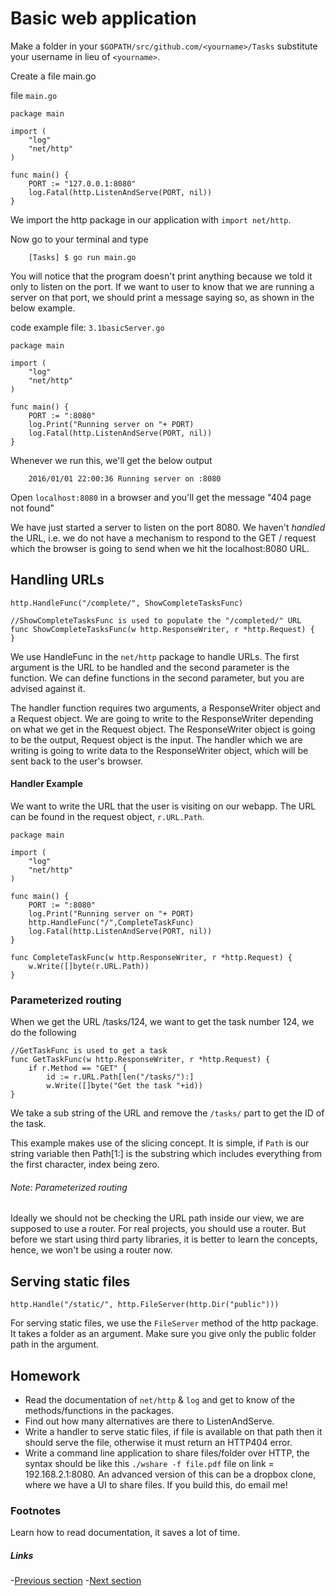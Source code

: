 # Basic web application
Make a folder in your `$GOPATH/src/github.com/<yourname>/Tasks` substitute your username in lieu of `<yourname>`.

Create a file main.go

file `main.go`

```golang
package main

import (
	"log"
	"net/http"
)

func main() {
	PORT := "127.0.0.1:8080"
	log.Fatal(http.ListenAndServe(PORT, nil))
}
```

We import the http package in our application with `import net/http`.

Now go to your terminal and type

		[Tasks] $ go run main.go

You will notice that the program doesn't print anything because we told it only to listen on the port. If we want to user to know that we are running a server on that port, we should print a message saying so, as shown in the below example.

code example file: `3.1basicServer.go`

```golang
package main

import (
	"log"
	"net/http"
)

func main() {
	PORT := ":8080"
	log.Print("Running server on "+ PORT)
	log.Fatal(http.ListenAndServe(PORT, nil))
} 
```

Whenever we run this, we'll get the below output

		2016/01/01 22:00:36 Running server on :8080

Open `localhost:8080` in a browser and you'll get the message "404 page not found"

We have just started a server to listen on the port 8080. We haven't _handled_ the URL, i.e. we do not have a mechanism to respond to the GET / request which the browser is going to send when we hit the localhost:8080 URL.

## Handling URLs
```golang
http.HandleFunc("/complete/", ShowCompleteTasksFunc)

//ShowCompleteTasksFunc is used to populate the "/completed/" URL
func ShowCompleteTasksFunc(w http.ResponseWriter, r *http.Request) {
}
```

We use HandleFunc in the `net/http` package to handle URLs. The first argument is the URL to be handled and the second parameter is the function. We can define functions in the second parameter, but you are advised against it.

The handler function requires two arguments, a ResponseWriter object and a Request object. We are going to write to the ResponseWriter depending on what we get in the Request object. The ResponseWriter object is going to be the output, Request object is the input. The handler which we are writing is going to write data to the ResponseWriter object, which will be sent back to the user's browser.

#### Handler Example

We want to write the URL that the user is visiting on our webapp. The URL can be found in the request object, `r.URL.Path`.

```golang
package main

import (
	"log"
	"net/http"
)

func main() {
	PORT := ":8080"
	log.Print("Running server on "+ PORT)
	http.HandleFunc("/",CompleteTaskFunc)
	log.Fatal(http.ListenAndServe(PORT, nil))
}

func CompleteTaskFunc(w http.ResponseWriter, r *http.Request) {
	w.Write([]byte(r.URL.Path))
}
```

### Parameterized routing

When we get the URL /tasks/124, we want to get the task number 124, we do the following

```golang
//GetTaskFunc is used to get a task
func GetTaskFunc(w http.ResponseWriter, r *http.Request) {
	if r.Method == "GET" {
		id := r.URL.Path[len("/tasks/"):]
		w.Write([]byte("Get the task "+id))
}
```

We take a sub string of the URL and remove the `/tasks/` part to get the ID of the task.

This example makes use of the slicing concept. It is simple, if `Path` is our string variable then Path[1:] is the substring which includes everything from the first character, index being zero. 

###### Note: Parameterized routing
Ideally we should not be checking the URL path inside our view, we are supposed to use a router. For real projects, you should use a router. But before we start using third party libraries, it is better to learn the concepts, hence, we won't be using a router now.

## Serving static files

```golang
http.Handle("/static/", http.FileServer(http.Dir("public")))
```

For serving static files, we use the `FileServer` method of the http package. It takes a folder as an argument. Make sure you give only the public folder path in the argument.

## Homework

-  Read the documentation of `net/http` & `log` and get to know of the methods/functions in the packages.
-  Find out how many alternatives are there to ListenAndServe.
-  Write a handler to serve static files, if file is available on that path then it should serve the file, otherwise it must return an HTTP404 error.
-  Write a command line application to share files/folder over HTTP, the syntax should be like this `./wshare -f file.pdf` 
file on link = 192.168.2.1:8080. An advanced version of this can be a dropbox clone, where we have a UI to share files. If you build this, do email me!

### Footnotes
Learn how to read documentation, it saves a lot of time.

##### Links

-[Previous section](1.1WebProgramBasics.md)
-[Next section](2.1WebAppDesign.md)

